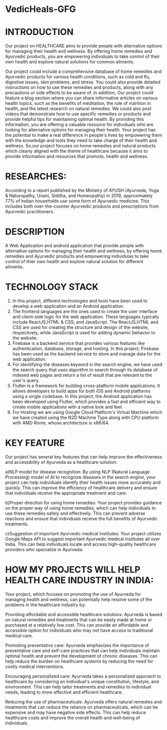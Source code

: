 # VedicHeals-GFG

# INTRODUCTION

Our project on HEALTHCARE aims to provide people with alternative options for managing their health and wellness. By offering 
home remedies and Ayurvedic products, you are empowering individuals to take control of their own health and explore natural 
solutions for common ailments.

Our project could include a comprehensive database of home remedies and Ayurvedic products for various health conditions, 
such as cold and flu, digestive issues, skin problems, and stress. You could also provide detailed instructions on how to use
these remedies and products, along with any precautions or side effects to be aware of.
In addition, Our project could feature a blog section where you can share informative articles on various health topics, such
as the benefits of meditation, the role of nutrition in health, and the latest research on natural remedies. We could also 
post videos that demonstrate how to use specific remedies or products and provide helpful tips for maintaining optimal health.
By providing this information, you are offering a valuable resource for individuals who are looking for alternative options for
managing their health. Your project has the potential to make a real difference in people's lives by empowering them with the 
knowledge and tools they need to take charge of their health and wellness.
So,our project focuses on home remedies and natural products which clearly aligned with the theme of healthcare because it aims
to provide information and resources that promote, health and wellness.


# RESEARCHES:

According to a report published by the Ministry of AYUSH (Ayurveda, Yoga & Naturopathy, Unani, Siddha, and Homeopathy) in 2019, approximately
77% of Indian households use some form of Ayurvedic medicine. This includes both over-the-counter Ayurvedic products and prescriptions from
Ayurvedic practitioners.

# DESCRIPTION

A Web Application and android application that provide people with alternative options for managing their health and wellness, by offering 
home remedies and Ayurvedic products and empowering individulas to take control of thier own health and explore natural solution for different 
ailments.


# TECHNOLOGY STACK

1. In this project, different technologies and tools have been used to develop a web application and an Android application.
2. The frontend languages are the ones used to create the user interface and client-side logic for the web application. These languages typically include ReactJS,HTML & CSS, and JavaScript. The ReactJS,HTML and CSS are used for creating the structure and design of the website, respectively, while JavaScript is used for adding dynamic behavior to the website.
3. Firebase is a backend service that provides various features like authentication, database, storage, and hosting. In this project, Firebase has been used as the backend service to store and manage data for the web application.
4. For identifying the diseases keyword in the search engine, we have used the search query that uses algorithm to search through its database of indexed web pages and   return a list of result that are relevant to the user's query.
5. Flutter is a framework for building cross-platform mobile applications. It allows developers to build apps for both iOS and Android platforms using a 
single codebase. In this project, the Android application has been developed using Flutter, which provides a fast and efficient way to create mobile 
applications with a native look and feel.
6. For Hosting we are using Google Cloud Platform's Virtual Machine which we have created using the N2D Machine Type along with CPU platform with AMD Rome, whose architecture is x86/64.


# KEY FEATURE

Our project has several key features that can help improve the effectiveness and accessibility of Ayurveda as a healthcare solution:

a)NLP model for disease recognition: By using NLP (Natural Language Processing) model of AI to recognize diseases in the search engine, your project can help individuals identify their health issues more accurately and quickly. This can improve the efficiency of healthcare delivery and ensure that individuals receive the appropriate treatment and care.

b)Proper direction for using home remedies: Your project provides guidance on the proper way of using home remedies, which can help individuals to use these remedies safely and effectively. This can prevent adverse reactions and ensure that individuals receive the full benefits of Ayurvedic treatments.

c)Suggestion of important Ayurvedic medical institutes: Your project utilizes Google Maps API to suggest important Ayurvedic medical institutes all over India. This can help individuals locate and access high-quality healthcare providers who specialize in Ayurveda.


# HOW MY PROJECTS WILL HELP HEALTH CARE INDUSTRY IN INDIA:

Your project, which focuses on promoting the use of Ayurveda for managing health and wellness, can potentially help resolve some of the problems in the healthcare industry by:

Providing affordable and accessible healthcare solutions: Ayurveda is based on natural remedies and treatments that can be easily made at home or purchased at a relatively low cost. This can provide an affordable and accessible option for individuals who may not have access to traditional medical care.

Promoting preventative care: Ayurveda emphasizes the importance of preventative care and self-care practices that can help individuals maintain optimal health and prevent the development of chronic diseases. This can help reduce the burden on healthcare systems by reducing the need for costly medical interventions.

Encouraging personalized care: Ayurveda takes a personalized approach to healthcare by considering an individual's unique constitution, lifestyle, and environment. This can help tailor treatments and remedies to individual needs, leading to more effective and efficient healthcare.

Reducing the use of pharmaceuticals: Ayurveda offers natural remedies and treatments that can reduce the reliance on pharmaceuticals, which can be expensive and may have negative side effects. This can help reduce healthcare costs and improve the overall health and well-being of individuals.



